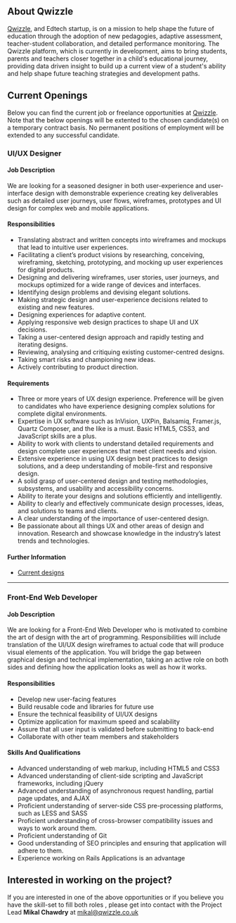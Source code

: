 ## About Qwizzle

[Qwizzle](http://www.qwizzle.co.uk), and Edtech startup, is on a mission to help shape the future of education through the adoption of new pedagogies, adaptive assessment, teacher-student collaboration, and detailed performance monitoring. The Qwizzle platform, which is currently in development, aims to bring students, parents and teachers closer together in a child's educational journey, providing data driven insight to build up a current view of a student's ability and help shape future teaching strategies and development paths.

## Current Openings

Below you can find the current job or freelance opportunities at [Qwizzle](http://www.qwizzle.co.uk). Note that the below openings will be extented to the chosen candidate(s) on a temporary contract basis. No permanent positions of employment will be extended to any successful candidate.

### UI/UX Designer

#### Job Description

We are looking for a seasoned designer in both user-experience and user-interface design with demonstrable experience creating key deliverables such as detailed user journeys, user flows, wireframes, prototypes and UI design for complex web and mobile applications.

#### Responsibilities

- Translating abstract and written concepts into wireframes and mockups that lead to intuitive user experiences.
- Facilitating a client’s product visions by researching, conceiving, wireframing, sketching, prototyping, and mocking up user experiences for digital products.
- Designing and delivering wireframes, user stories, user journeys, and mockups optimized for a wide range of devices and interfaces.
- Identifying design problems and devising elegant solutions.
- Making strategic design and user-experience decisions related to existing and new features.
- Designing experiences for adaptive content.
- Applying responsive web design practices to shape UI and UX decisions.
- Taking a user-centered design approach and rapidly testing and iterating designs.
- Reviewing, analysing and critiquing existing customer-centred designs.
- Taking smart risks and championing new ideas.
- Actively contributing to product direction.

#### Requirements

- Three or more years of UX design experience. Preference will be given to candidates who have experience designing complex solutions for complete digital environments.
- Expertise in UX software such as InVision, UXPin, Balsamiq, Framer.js, Quartz Composer, and the like is a must. Basic HTML5, CSS3, and JavaScript skills are a plus.
- Ability to work with clients to understand detailed requirements and design complete user experiences that meet client needs and vision.
- Extensive experience in using UX design best practices to design solutions, and a deep understanding of mobile-first and responsive design.
- A solid grasp of user-centered design and testing methodologies, subsystems, and usability and accessibility concerns.
- Ability to iterate your designs and solutions efficiently and intelligently.
- Ability to clearly and effectively communicate design processes, ideas, and solutions to teams and clients.
- A clear understanding of the importance of user-centered design.
- Be passionate about all things UX and other areas of design and innovation. Research and showcase knowledge in the industry’s latest trends and technologies.

#### Further Information

- [Current designs](XXX)

***

### Front-End Web Developer

#### Job Description

We are looking for a Front-End Web Developer who is motivated to combine the art of design with the art of programming. Responsibilities will include translation of the UI/UX design wireframes to actual code that will produce visual elements of the application. You will bridge the gap between graphical design and technical implementation, taking an active role on both sides and defining how the application looks as well as how it works. 

#### Responsibilities

- Develop new user-facing features
- Build reusable code and libraries for future use
- Ensure the technical feasibility of UI/UX designs
- Optimize application for maximum speed and scalability
- Assure that all user input is validated before submitting to back-end
- Collaborate with other team members and stakeholders

#### Skills And Qualifications

- Advanced understanding of web markup, including HTML5 and CSS3
- Advanced understanding of client-side scripting and JavaScript frameworks, including jQuery
- Advanced understanding of asynchronous request handling, partial page updates, and AJAX
- Proficient understanding of server-side CSS pre-processing platforms, such as LESS and SASS
- Proficient understanding of cross-browser compatibility issues and ways to work around them.
- Proficient understanding of Git
- Good understanding of SEO principles and ensuring that application will adhere to them.
- Experience working on Rails Applications is an advantage


## Interested in working on the project?

If you are interested in one of the above opportunities or if you believe you have the skill-set to fill both roles , please get into contact with the Project Lead **Mikal Chawdry** at mikal@qwizzle.co.uk
